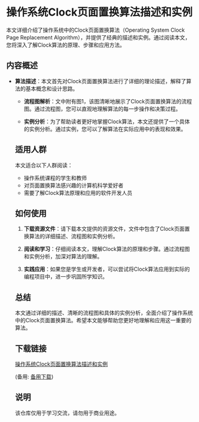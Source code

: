 # 操作系统Clock页面置换算法描述和实例

本文详细介绍了操作系统中的Clock页面置换算法（Operating System Clock Page Replacement Algorithm），并提供了经典的描述和实例。通过阅读本文，您将深入了解Clock算法的原理、步骤和应用方法。

## 内容概述

- **算法描述**：本文首先对Clock页面置换算法进行了详细的理论描述，解释了算法的基本概念和设计思路。

  - **流程图解析**：文中附有图1，该图清晰地展示了Clock页面置换算法的流程图。通过流程图，您可以直观地理解算法的每一步操作和决策过程。

  - **实例分析**：为了帮助读者更好地掌握Clock算法，本文还提供了一个具体的实例分析。通过实例，您可以了解算法在实际应用中的表现和效果。

  ## 适用人群

  本文适合以下人群阅读：

  - 操作系统课程的学生和教师
  - 对页面置换算法感兴趣的计算机科学爱好者
  - 需要了解Clock算法原理和应用的软件开发人员

  ## 如何使用

  1. **下载资源文件**：请下载本文提供的资源文件，文件中包含了Clock页面置换算法的详细描述、流程图和实例分析。

  2. **阅读和学习**：仔细阅读本文，理解Clock算法的原理和步骤。通过流程图和实例分析，加深对算法的理解。

  3. **实践应用**：如果您是学生或开发者，可以尝试将Clock算法应用到实际的编程项目中，进一步巩固所学知识。

  ## 总结

  本文通过详细的描述、清晰的流程图和具体的实例分析，全面介绍了操作系统中的Clock页面置换算法。希望本文能够帮助您更好地理解和应用这一重要的算法。

  ## 下载链接
  [操作系统Clock页面置换算法描述和实例](https://pan.quark.cn/s/ef58e274650e) 

  (备用: [备用下载](https://pan.baidu.com/s/14vVazp2Mcm_no2J1M-MOoQ?pwd=1234))

  ## 说明

  该仓库仅用于学习交流，请勿用于商业用途。
